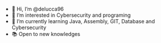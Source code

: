 - 👋 Hi, I’m @delucca96
- 👀 I’m interested in Cybersecurity and programing
- 🌱 I’m currently learning Java, Assembly, GIT, Database and Cybersecurity
- 📚 Open to new knowledges
<!---
delucca96/delucca96 is a ✨ special ✨ repository because its `README.md` (this file) appears on your GitHub profile.
You can click the Preview link to take a look at your changes.
--->
